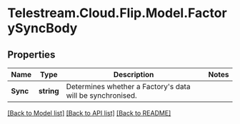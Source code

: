 # Telestream.Cloud.Flip.Model.FactorySyncBody
## Properties

Name | Type | Description | Notes
------------ | ------------- | ------------- | -------------
**Sync** | **string** | Determines whether a Factory&#39;s data will be synchronised. | 

[[Back to Model list]](../README.md#documentation-for-models) [[Back to API list]](../README.md#documentation-for-api-endpoints) [[Back to README]](../README.md)


